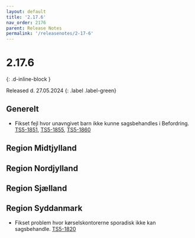 ```yaml
---
layout: default
title: '2.17.6'
nav_order: 2176
parent: Release Notes
permalink: '/releasenotes/2-17-6'
---
```


# 2.17.6
{: .d-inline-block }

Released d. 27.05.2024
{: .label .label-green}

## Generelt
- Fikset fejl hvor unavngivet barn ikke kunne sagsbehandles i Befordring. [TS5-1851](https://sd.trifork.com/browse/TS5-1851), [TS5-1855](https://sd.trifork.com/browse/TS5-1855), [TS5-1860](https://sd.trifork.com/browse/TS5-1860)

## Region Midtjylland
  
## Region Nordjylland

## Region Sjælland

## Region Syddanmark
- Fikset problem hvor kørselskontorerne sporadisk ikke kan sagsbehandle. [TS5-1820](https://sd.trifork.com/projects/TS5/queues/custom/95/TS5-1820)
